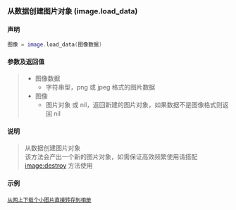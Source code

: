 ### 从数据创建图片对象 (**image\.load\_data**)


#### 声明
```lua
图像 = image.load_data(图像数据)
```


#### 参数及返回值
> - 图像数据
>   - 字符串型，png 或 jpeg 格式的图片数据
> - 图像
>   - 图片对象 或 nil，返回新建的图片对象，如果数据不是图像格式则返回 nil


#### 说明
> 从数据创建图片对象  
> 该方法会产出一个新的图片对象，如需保证高效频繁使用请搭配 [image:destroy](/Handbook/image/_destroy.md) 方法使用  


#### 示例  
[`从网上下载个小图片直接转存到相册`](/Handbook/image/_save_to_album.md)  

